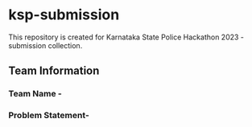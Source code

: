 # ksp-submission
This repository is created for Karnataka State Police Hackathon 2023 - submission collection. 
## Team Information
### Team Name -
### Problem Statement-
